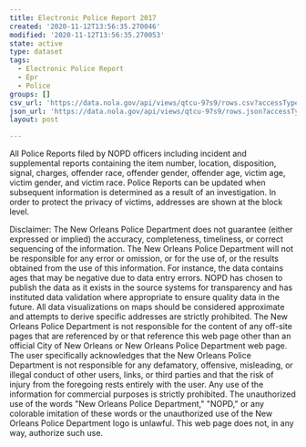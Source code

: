 ```yaml
---
title: Electronic Police Report 2017
created: '2020-11-12T13:56:35.270046'
modified: '2020-11-12T13:56:35.270053'
state: active
type: dataset
tags:
  - Electronic Police Report
  - Epr
  - Police
groups: []
csv_url: 'https://data.nola.gov/api/views/qtcu-97s9/rows.csv?accessType=DOWNLOAD'
json_url: 'https://data.nola.gov/api/views/qtcu-97s9/rows.json?accessType=DOWNLOAD'
layout: post

---
```

All Police Reports filed by NOPD officers including incident and supplemental reports containing the item number, location, disposition, signal, charges, offender race, offender gender, offender age, victim age, victim gender, and victim race. Police Reports can be updated when subsequent information is determined as a result of an investigation. In order to protect the privacy of victims, addresses are shown at the block level.

Disclaimer: The New Orleans Police Department does not guarantee (either expressed or implied) the accuracy, completeness, timeliness, or correct sequencing of the information. The New Orleans Police Department will not be responsible for any error or omission, or for the use of, or the results obtained from the use of this information. For instance, the data contains ages that may be negative due to data entry errors. NOPD has chosen to publish the data as it exists in the source systems for transparency and has instituted data validation where appropriate to ensure quality data in the future. All data visualizations on maps should be considered approximate and attempts to derive specific addresses are strictly prohibited. The New Orleans Police Department is not responsible for the content of any off-site pages that are referenced by or that reference this web page other than an official City of New Orleans or New Orleans Police Department web page. The user specifically acknowledges that the New Orleans Police Department is not responsible for any defamatory, offensive, misleading, or illegal conduct of other users, links, or third parties and that the risk of injury from the foregoing rests entirely with the user. Any use of the information for commercial purposes is strictly prohibited. The unauthorized use of the words "New Orleans Police Department," "NOPD," or any colorable imitation of these words or the unauthorized use of the New Orleans Police Department logo is unlawful. This web page does not, in any way, authorize such use.
